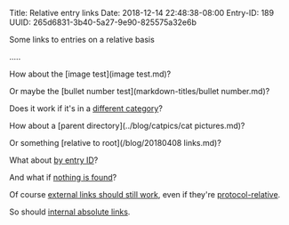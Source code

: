 Title: Relative entry links
Date: 2018-12-14 22:48:38-08:00
Entry-ID: 189
UUID: 265d6831-3b40-5a27-9e90-825575a32e6b

Some links to entries on a relative basis

.....

How about the [image test](image test.md)?

Or maybe the [bullet number test](markdown-titles/bullet number.md)?

Does it work if it's in a [different category](differentcat.md)?

How about a [parent directory](../blog/catpics/cat pictures.md)?

Or something [relative to root](/blog/20180408 links.md)?

What about [by entry ID](325)?

And what if [nothing is found](asdlkfjsalfj)?

Of course [external links should still work](http://beesbuzz.biz/), even if they're [protocol-relative](//beesbuzz.biz).

So should [internal absolute links](/blog/).
